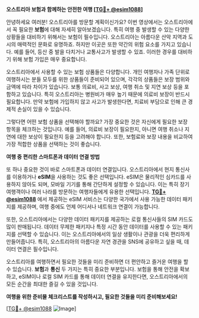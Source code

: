**오스트리아 보험과 함께하는 안전한 여행 [[TG💪+ @esim1088](https://t.me/s/esim1088)]**

안녕하세요 여러분! 오스트리아를 방문할 계획이신가요? 이번 영상에서는 오스트리아에서 꼭 필요한 **보험**에 대해 자세히 알아보겠습니다. 특히 여행 중 발생할 수 있는 다양한 상황들을 대비하기 위해서는 보험이 필수입니다. 오스트리아는 아름다운 산악 지역과 도시의 매력적인 문화로 유명하죠. 하지만 이곳은 또한 약간의 위험 요소를 가지고 있습니다. 예를 들어, 등산 중 발을 다치거나 교통사고가 발생할 수 있죠. 이러한 경우를 대비하기 위해 보험 가입은 매우 중요합니다.

오스트리아에서 사용할 수 있는 보험 상품들은 다양합니다. 개인 여행자나 가족 단위로 여행하시는 분들 모두를 위한 상품들이 준비되어 있으며, 각각의 상품들은 보장 범위와 금액에 따라 차이가 있습니다. 보통 의료비, 사고 보상, 여행 취소 및 지연 보상 등을 포함하고 있습니다. 특히 오스트리아는 병원비가 매우 높기 때문에 의료비 보장이 반드시 필요합니다. 만약 보험에 가입하지 않고 사고가 발생한다면, 치료비 부담으로 인해 큰 경제적 손실이 있을 수 있습니다.

그렇다면 어떤 보험 상품을 선택해야 할까요? 가장 중요한 것은 자신에게 필요한 보장 항목을 체크하는 것입니다. 예를 들어, 의료비 보장이 필요한지, 아니면 여행 취소나 지연에 대한 보상이 필요한지 등을 고려해야 합니다. 또한, 보험료와 보장 내용을 비교하여 가장 적합한 상품을 선택하는 것이 좋습니다.

**여행 중 편리한 스마트폰과 데이터 연결 방법**

또 하나 중요한 것이 바로 스마트폰과 데이터 연결입니다. 오스트리아에서 현지 통신사를 이용하거나 **eSIM**을 사용하는 것도 좋은 선택입니다. eSIM은 물리적인 심카드를 사용하지 않아도 되며, 모바일 기기를 통해 간단하게 설정할 수 있습니다. 이는 특히 장기 여행객이나 여러 나라를 방문하는 여행자들에게 유용한 선택입니다. **[TG💪+ @esim1088](https://t.me/s/esim1088)** 에서 제공하는 eSIM 서비스는 다양한 국가에서 사용 가능한 데이터 패키지를 제공하며, 여행 중에도 언제 어디서나 네트워크 연결이 가능합니다.

또한, 오스트리아에서는 다양한 데이터 패키지를 제공하는 로컬 통신사들의 SIM 카드도 많이 판매됩니다. 데이터 무제한 패키지나 특정 시간 동안 데이터를 사용할 수 있는 패키지를 선택할 수 있습니다. 이는 오스트리아에서의 일상 생활이나 관광을 더욱 편리하게 만들어줍니다. 특히, 오스트리아의 아름다운 자연 경관을 SNS에 공유하고 싶을 때, 데이터 연결은 필수입니다.

오스트리아를 여행하면서 필요한 것들을 미리 준비하면 더 편안하고 즐거운 여행을 할 수 있습니다. **보험**과 **통신** 두 가지는 특히 중요한 부분입니다. 보험을 통해 안전을 확보하고, eSIM이나 로컬 SIM 카드를 통해 데이터 연결을 유지한다면, 오스트리아에서의 모든 순간을 최대한 즐길 수 있을 것입니다.

**여행을 위한 준비물 체크리스트를 작성하시고, 필요한 것들을 미리 준비해보세요!**

[[TG💪+ @esim1088](https://t.me/s/esim1088) ![Image](https://i.postimg.cc/Y0z9fWf4/image.png)]